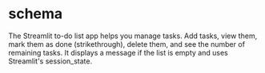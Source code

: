 # schema
The Streamlit to-do list app helps you manage tasks. Add tasks, view them, mark them as done (strikethrough), delete them, and see the number of remaining tasks. It displays a message if the list is empty and uses Streamlit's session_state.
